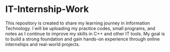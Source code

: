 # IT-Internship-Work
This repository is created to share my learning journey in Information Technology. I will be uploading my practice codes, small programs, and notes as I continue to improve my skills in C++ and other IT tools. My goal is to build a strong foundation and gain hands-on experience through online internships and real-world projects.
